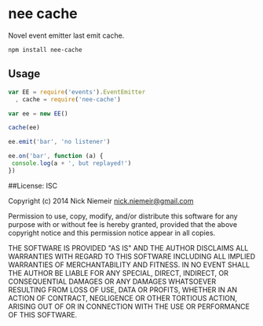 # nee cache

Novel event emitter last emit cache.

`npm install nee-cache`

## Usage

```javascript
var EE = require('events').EventEmitter
  , cache = require('nee-cache')

var ee = new EE()

cache(ee)

ee.emit('bar', 'no listener')

ee.on('bar', function (a) {
 console.log(a + ', but replayed!')
})

```

##License: ISC

Copyright (c) 2014 Nick Niemeir <nick.niemeir@gmail.com>

Permission to use, copy, modify, and/or distribute this software for any
purpose with or without fee is hereby granted, provided that the above
copyright notice and this permission notice appear in all copies.

THE SOFTWARE IS PROVIDED "AS IS" AND THE AUTHOR DISCLAIMS ALL WARRANTIES WITH
REGARD TO THIS SOFTWARE INCLUDING ALL IMPLIED WARRANTIES OF MERCHANTABILITY
AND FITNESS. IN NO EVENT SHALL THE AUTHOR BE LIABLE FOR ANY SPECIAL, DIRECT,
INDIRECT, OR CONSEQUENTIAL DAMAGES OR ANY DAMAGES WHATSOEVER RESULTING FROM
LOSS OF USE, DATA OR PROFITS, WHETHER IN AN ACTION OF CONTRACT, NEGLIGENCE OR
OTHER TORTIOUS ACTION, ARISING OUT OF OR IN CONNECTION WITH THE USE OR
PERFORMANCE OF THIS SOFTWARE.

